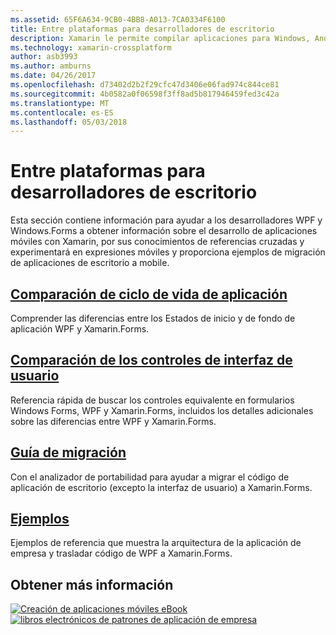 ```yaml
---
ms.assetid: 65F6A634-9CB0-4BB8-A013-7CA0334F6100
title: Entre plataformas para desarrolladores de escritorio
description: Xamarin le permite compilar aplicaciones para Windows, Android, iOS y Mac con sus conocimientos de Windows Forms o WPF.
ms.technology: xamarin-crossplatform
author: asb3993
ms.author: amburns
ms.date: 04/26/2017
ms.openlocfilehash: d73402d2b2f29cfc47d3406e06fad974c844ce81
ms.sourcegitcommit: 4b0582a0f06598f3ff8ad5b817946459fed3c42a
ms.translationtype: MT
ms.contentlocale: es-ES
ms.lasthandoff: 05/03/2018
---
```

# <a name="cross-platform-for-desktop-developers"></a>Entre plataformas para desarrolladores de escritorio

Esta sección contiene información para ayudar a los desarrolladores WPF y Windows.Forms a obtener información sobre el desarrollo de aplicaciones móviles con Xamarin, por sus conocimientos de referencias cruzadas y experimentará en expresiones móviles y proporciona ejemplos de migración de aplicaciones de escritorio a mobile.

## <a name="app-lifecycle-comparisonlifecyclemd"></a>[Comparación de ciclo de vida de aplicación](lifecycle.md)

Comprender las diferencias entre los Estados de inicio y de fondo de aplicación WPF y Xamarin.Forms.

## <a name="ui-controls-comparisoncontrolsindexmd"></a>[Comparación de los controles de interfaz de usuario](controls/index.md)

Referencia rápida de buscar los controles equivalente en formularios Windows Forms, WPF y Xamarin.Forms, incluidos los detalles adicionales sobre las diferencias entre WPF y Xamarin.Forms.

## <a name="porting-guidanceportingmd"></a>[Guía de migración](porting.md)

Con el analizador de portabilidad para ayudar a migrar el código de aplicación de escritorio (excepto la interfaz de usuario) a Xamarin.Forms.

## <a name="samplessamplesmd"></a>[Ejemplos](samples.md)

Ejemplos de referencia que muestra la arquitectura de la aplicación de empresa y trasladar código de WPF a Xamarin.Forms.

## <a name="learn-more"></a>Obtener más información

[![Creación de aplicaciones móviles eBook](images/creating-sml.png)](~/xamarin-forms/creating-mobile-apps-xamarin-forms/index.md) [ ![libros electrónicos de patrones de aplicación de empresa](images/enterprise-sml.png)](~/xamarin-forms/enterprise-application-patterns/index.md)
